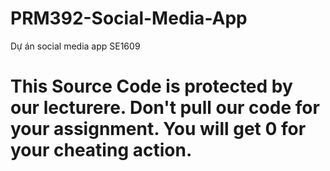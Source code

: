 # PRM392-Social-Media-App
Dự án social media app SE1609
# This Source Code is protected by our lecturere. Don't pull our code for your assignment. You will get 0 for your cheating action.
